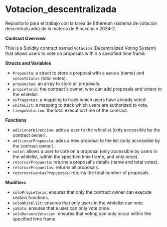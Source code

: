# Votacion_descentralizada
Repositorio para el trabajo con la tarea de Ethereum (sistema de votación descentralizado) de la materia de Blockchain 2024-2.

**Contract Overview**

This is a Solidity contract named `Votacion` (Decentralized Voting System) that allows users to vote on proposals within a specified time frame.

**Structs and Variables**

* `Propuesta`: a struct to store a proposal with a `nombre` (name) and `votosTotales` (total votes).
* `propuestas`: an array to store all proposals.
* `propietario`: the contract's owner, who can add proposals and voters to the whitelist.
* `sufragantes`: a mapping to track which users have already voted.
* `whiteList`: a mapping to track which users are authorized to vote.
* `tiempoVotacion`: the total execution time of the contract.

**Functions**

* `adicionarDireccion`: adds a user to the whitelist (only accessible by the contract owner).
* `adicionarPropuesta`: adds a new proposal to the list (only accessible by the contract owner).
* `votar`: allows a user to vote on a proposal (only accessible by users in the whitelist, within the specified time frame, and only once).
* `retornarPropuesta`: returns a proposal's details (name and total votes).
* `retornarPropuestas`: returns all proposals.
* `retornarCuantasPropuestas`: returns the total number of proposals.

**Modifiers**

* `soloPropietario`: ensures that only the contract owner can execute certain functions.
* `soloWhitelist`: ensures that only users in the whitelist can vote.
* `yaVoto`: ensures that a user can only vote once.
* `soloDuranteVotacion`: ensures that voting can only occur within the specified time frame.
